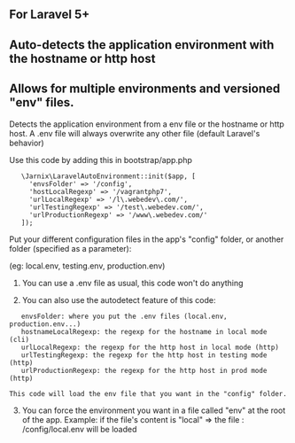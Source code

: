 For Laravel 5+
---
Auto-detects the application environment with the hostname or http host
---
Allows for multiple environments and versioned "env" files.
---

 Detects the application environment from a env file or the hostname or http host. A .env file will always overwrite any other file (default Laravel's behavior)

 Use this code by adding this in bootstrap/app.php 

 ```
    \Jarnix\LaravelAutoEnvironment::init($app, [
      'envsFolder' => '/config',
      'hostLocalRegexp' => '/vagrantphp7',
      'urlLocalRegexp' => '/l\.webedev\.com/',
      'urlTestingRegexp' => '/test\.webedev.com/',
      'urlProductionRegexp' => '/www\.webedev.com/'
    ]);
```

 Put your different configuration files in the app's "config" folder, or another folder (specified as a parameter):

 (eg: local.env, testing.env, production.env)

 1) You can use a .env file as usual, this code won't do anything
 
 2) You can also use the autodetect feature of this code:
 ```
    envsFolder: where you put the .env files (local.env, production.env...)
    hostnameLocalRegexp: the regexp for the hostname in local mode (cli)
    urlLocalRegexp: the regexp for the http host in local mode (http)
    urlTestingRegexp: the regexp for the http host in testing mode (http)
    urlProductionRegexp: the regexp for the http host in prod mode (http)
```
    This code will load the env file that you want in the "config" folder.
 
 3) You can force the environment you want in a file called "env" at the
    root of the app.
    Example: if the file's content is "local"
    => the file : /config/local.env will be loaded